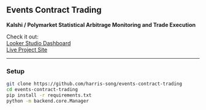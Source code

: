 ## **Events Contract Trading**

**Kalshi / Polymarket Statistical Arbitrage Monitoring and Trade Execution**

Check it out:  
[Looker Studio Dashboard](https://lookerstudio.google.com/reporting/c930c1db-f81e-4ebb-a219-4e746a6c4e0b)  
[Live Project Site](https://harris-song.github.io/events-contract-trading)

---

### Setup

```bash
git clone https://github.com/harris-song/events-contract-trading
cd events-contract-trading
pip install -r requirements.txt
python -m backend.core.Manager
